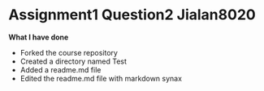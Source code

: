 # Assignment1 Question2 Jialan8020

**What I have done**

* Forked the course repository
* Created a directory named Test
* Added a readme.md file
* Edited the readme.md file with markdown synax


